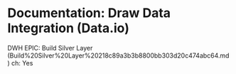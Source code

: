 # Documentation: Draw Data Integration (Data.io)

DWH EPIC: Build Silver Layer (Build%20Silver%20Layer%20218c89a3b3b8800bb303d20c474abc64.md)
ch: Yes